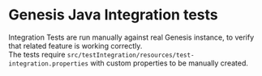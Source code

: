 Genesis Java Integration tests
===========

Integration Tests are run manually against real Genesis instance, to verify that related feature is working correctly.  
The tests require `src/testIntegration/resources/test-integration.properties` with custom properties to be manually created.